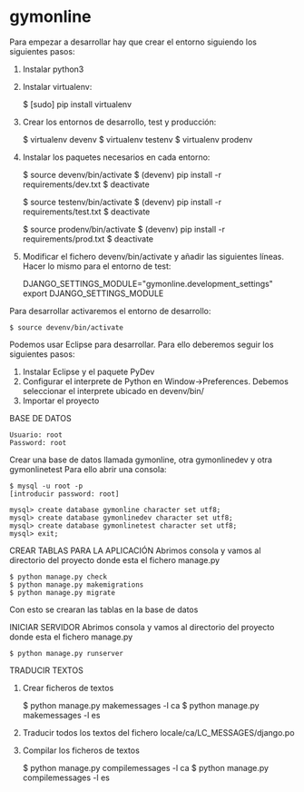 # gymonline

Para empezar a desarrollar hay que crear el entorno siguiendo los siguientes pasos:

1. Instalar python3

2. Instalar virtualenv: 

	$ [sudo] pip install virtualenv
	
3. Crear los entornos de desarrollo, test y producción:

	$ virtualenv devenv
	$ virtualenv testenv
	$ virtualenv prodenv
	
4. Instalar los paquetes necesarios en cada entorno:

	$ source devenv/bin/activate
	$ (devenv) pip install -r requirements/dev.txt
	$ deactivate
	
	$ source testenv/bin/activate
	$ (devenv) pip install -r requirements/test.txt
	$ deactivate

	$ source prodenv/bin/activate
	$ (devenv) pip install -r requirements/prod.txt
	$ deactivate
	
5. Modificar el fichero devenv/bin/activate y añadir las siguientes líneas. Hacer lo mismo para el entorno de test:

	DJANGO_SETTINGS_MODULE="gymonline.development_settings"
	export DJANGO_SETTINGS_MODULE


Para desarrollar activaremos el entorno de desarrollo: 

	$ source devenv/bin/activate

Podemos usar Eclipse para desarrollar. Para ello deberemos seguir los siguientes pasos:

1. Instalar Eclipse y el paquete PyDev
2. Configurar el interprete de Python en Window->Preferences. Debemos seleccionar el interprete ubicado en devenv/bin/
3. Importar el proyecto


BASE DE DATOS

	Usuario: root
	Password: root

Crear una base de datos llamada gymonline, otra gymonlinedev y otra gymonlinetest
Para ello abrir una consola:

	$ mysql -u root -p
	[introducir password: root]

	mysql> create database gymonline character set utf8;
	mysql> create database gymonlinedev character set utf8;
	mysql> create database gymonlinetest character set utf8;
	mysql> exit;


CREAR TABLAS PARA LA APLICACIÓN
Abrimos consola y vamos al directorio del proyecto donde esta el fichero manage.py

	$ python manage.py check
	$ python manage.py makemigrations
	$ python manage.py migrate

Con esto se crearan las tablas en la base de datos


INICIAR SERVIDOR
Abrimos consola y vamos al directorio del proyecto donde esta el fichero manage.py

	$ python manage.py runserver


TRADUCIR TEXTOS
1. Crear ficheros de textos

	$ python manage.py makemessages -l ca
	$ python manage.py makemessages -l es

2. Traducir todos los textos del fichero locale/ca/LC_MESSAGES/django.po

3. Compilar los ficheros de textos

	$ python manage.py compilemessages -l ca
	$ python manage.py compilemessages -l es
	
	
	
